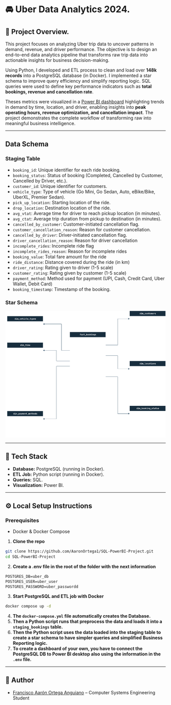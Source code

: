 # 🚘 Uber Data Analytics 2024.

## 📌 Project Overview.

This project focuses on analyzing Uber trip data to uncover patterns in demand, revenue, and driver performance. The objective is to design an end-to-end data analytics pipeline that transforms raw trip data into actionable insights for business decision-making.

Using Python, I developed and ETL process to clean and load over **148k records** into a PostgreSQL database (in Docker). I implemented a star schema to improve query efficiency and simplify reporting logic. SQL queries were used to define key performance indicators such as **total bookings, revenue and cancellation rate**.

Theses metrics were visualized in a [Power BI dashboard]() highlighting trends in demand by time, location, and driver, enabling insights into **peak operating hours, revenue optimization, and cancellation impact**. The project demonstrates the complete workflow of transforming raw into meaningful business intelligence.

---

## Data Schema

### Staging Table

- `booking_id`: Unique identifier for each ride booking.
- `booking_status`: Status of booking (Completed, Cancelled by Customer, Cancelled by Driver, etc.).
- `customer_id`: Unique identifier for customers.
- `vehicle_type`: Type of vehicle (Go Mini, Go Sedan, Auto, eBike/Bike, UberXL, Premier Sedan).
- `pick_up_location`: Starting location of the ride.
- `drop_location`: Destination location of the ride.
- `avg_vtat`: Average time for driver to reach pickup location (in minutes).
- `avg_ctat`: Average trip duration from pickup to destination (in minutes).
- `cancelled_by_customer`: Customer-initiated cancellation flag.
- `customer_cancellation_reason`: Reason for customer cancellation.
- `cancelled_by_driver`: Driver-initiated cancellation flag.
- `driver_cancellation_reason`: Reason for driver cancellation
- `incomplete_rides`: Incomplete ride flag
- `incomplete_rides_reason`: Reason for incomplete rides
- `booking_value`: Total fare amount for the ride
- `ride_distance`: Distance covered during the ride (in km)
- `driver_rating`: Rating given to driver (1-5 scale)
- `customer_rating`: Rating given by customer (1-5 scale)
- `payment_method`: Method used for payment (UPI, Cash, Credit Card, Uber Wallet, Debit Card)
- `booking_timestamp`: Timestamp of the booking.

### Star Schema

<img src="images/star_schema.png" alt="Star Schema" />

---

## 🚀 Tech Stack

- **Database:** PostgreSQL (running in Docker).
- **ETL Job:** Python script (running in Docker).
- **Queries:** SQL.
- **Visualization:** Power BI.

---

## ⚙️ Local Setup Instructions

### Prerequisites

- Docker & Docker Compose

1. **Clone the repo**

```bash
git clone https://github.com/AaronOrtega1/SQL-PowerBI-Project.git
cd SQL-PowerBI-Project
```

2. **Create a .env file in the root of the folder with the next information**

```env
POSTGRES_DB=uber_db
POSTGRES_USER=uber_user
POSTGRES_PASSWORD=uber_passwordd
```

3. **Start PostgreSQL and ETL job with Docker**

```bash
docker compose up -d
```

4. **The `docker-compose.yml` file automatically creates the Database.**
5. **Then a Python script runs that preprocess the data and loads it into a `staging_bookings` table.**
6. **Then the Python script uses the data loaded into the staging table to create a star schema to have simpler queries and simplified Business Reporting logic.**
7. **To create a dashboard of your own, you have to connect the PostgreSQL DB to Power BI desktop also using the information in the `.env` file.**

---

##

## 👤 Author

- [Francisco Aarón Ortega Anguiano](https://www.linkedin.com/in/francisco-aar%C3%B3n-ortega-anguiano-63109022a/) – Computer Systems Engineering Student
